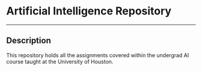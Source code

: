 # Artificial Intelligence Repository
------
## Description
This repository holds all the assignments covered within the undergrad AI course taught at the University of Houston.